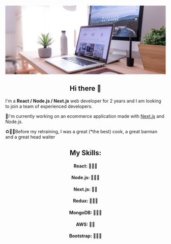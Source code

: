 ![cover](https://github.com/ThomasGil92/ThomasGil92/blob/main/img/github-profile.jpg)


<div>
  <h2 align=center>Hi there 👋</h2>
  <p>I'm a <strong>React / Node.js / Next.js</strong> web developer for 2 years and I am looking to join a team of experienced developers.</p>
  <p>🔰I'm currently working on an ecommerce application made with <a href="https://github.com/ThomasGil92/next_ecommerce">Next.js</a> and Node.js. </p>
  <p>♻👨‍🍳Before my retraining, I was a great (*the best) cook, a great barman and a great head waiter</p>
  <div>
    <h2 align=center>My Skills:</h2>
    <div><h4 align=center>React: 🤟🤟🤟</h4></div>
    <div><h4 align=center>Node.js: 🤟🤟🤟</h4></div>
    <div><h4 align=center>Next.js: 🤟🤟</h4></div>
    <div><h4 align=center>Redux: 🤟🤟🤟</h4></div>
    <div><h4 align=center>MongoDB: 🤟🤟🤟</h4></div>
    <div><h4 align=center>AWS: 🤟🤟</h4></div>
    <div><h4 align=center>Bootstrap: 🤟🤟🤟</h4></div>
    
  </div>
</div>

<!--
**ThomasGil92/ThomasGil92** is a ✨ _special_ ✨ repository because its `README.md` (this file) appears on your GitHub profile.

Here are some ideas to get you started:

- 🔭 I’m currently working on ...
- 🌱 I’m currently learning ...
- 👯 I’m looking to collaborate on ...
- 🤔 I’m looking for help with ...
- 💬 Ask me about ...
- 📫 How to reach me: ...
- 😄 Pronouns: ...
- ⚡ Fun fact: ...
-->
